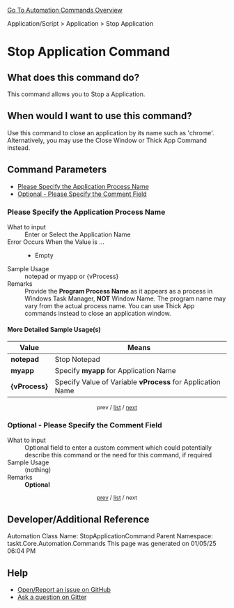 <!--TITLE: Stop Application Command -->
<!-- SUBTITLE: a command in the Application/Script group. -->
[Go To Automation Commands Overview](/automation-commands.md)


Application/Script &gt; Application &gt; Stop Application


# Stop Application Command


## What does this command do?
This command allows you to Stop a Application.


## When would I want to use this command?
Use this command to close an application by its name such as 'chrome'. Alternatively, you may use the Close Window or Thick App Command instead.


<a id="param_list"></a>
## Command Parameters
- [Please Specify the Application Process Name](#param_0)
- [Optional - Please Specify the Comment Field](#param_1)


<a id="param_0"></a>
### Please Specify the Application Process Name


<dl>
<dt>What to input</dt><dd>Enter or Select the Application Name</dd>
<dt>Error Occurs When the Value is ...</dt><dd><ul>
<li>Empty</li>
</ul></dd>
<dt>Sample Usage</dt><dd>notepad or myapp or {vProcess}</dd>
<dt>Remarks</dt><dd>Provide the <strong>Program Process Name</strong> as it appears as a process in Windows Task Manager, <strong>NOT</strong> Window Name. The program name may vary from the actual process name.  You can use Thick App commands instead to close an application window.</dd>
</dl>




#### More Detailed Sample Usage(s)
| Value | Means |
|---|---|
| <strong>notepad</strong> | Stop Notepad |
| <strong>myapp</strong> | Specify **myapp** for Application Name |
| <strong>{vProcess}</strong> | Specify Value of Variable **vProcess** for Application Name |


<div style="font-size: 90%; text-align: center">


prev / [list](#param_list) / [next](#param_1)


</div>


<a id="param_1"></a>
### Optional - Please Specify the Comment Field


<dl>
<dt>What to input</dt><dd>Optional field to enter a custom comment which could potentially describe this command or the need for this command, if required</dd>
<dt>Sample Usage</dt><dd>(nothing)</dd>
<dt>Remarks</dt><dd><strong>Optional</strong><br></dd>
</dl>




<div style="font-size: 90%; text-align: center">


[prev](#param_1) / [list](#param_list) / next


</div>


## Developer/Additional Reference
Automation Class Name: StopApplicationCommand
Parent Namespace: taskt.Core.Automation.Commands
This page was generated on 01/05/25 06:04 PM


## Help
- [Open/Report an issue on GitHub](https://github.com/rcktrncn/taskt/issues/new)
- [Ask a question on Gitter](https://gitter.im/taskt-rpa/Lobby)
